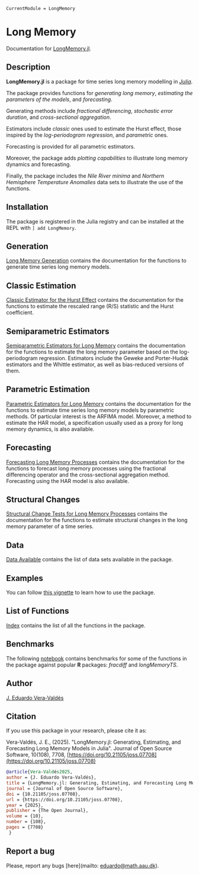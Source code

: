 ```@meta
CurrentModule = LongMemory
```

# Long Memory

Documentation for [LongMemory.jl](https://github.com/everval/LongMemory.jl).

## Description

**LongMemory.jl** is a package for time series long memory modelling in [*Julia*](https://julialang.org/).

The package provides functions for *generating long memory*, *estimating the parameters of the models*, and *forecasting*.

Generating methods include *fractional differencing*, *stochastic error duration*, and *cross-sectional aggregation*.

Estimators include *classic* ones used to estimate the Hurst effect, those inspired by the *log-periodogram regression*, and *parametric* ones.

Forecasting is provided for all parametric estimators.

Moreover, the package adds *plotting capabilities* to illustrate long memory dynamics and forecasting.

Finally, the package includes the *Nile River minima* and *Northern Hemisphere Temperature Anomalies* data sets to illustrate the use of the functions.

## Installation

The package is registered in the Julia registry and can be installed at the REPL with `] add LongMemory`.

## Generation

[Long Memory Generation](@ref) contains the documentation for the functions to generate time series long memory models.

## Classic Estimation

[Classic Estimator for the Hurst Effect](@ref) contains the documentation for the functions to estimate the rescaled range (R/S) statistic and the Hurst coefficient.

## Semiparametric Estimators

[Semiparametric Estimators for Long Memory](@ref) contains the documentation for the functions to estimate the long memory parameter based on the log-periodogram regression. Estimators include the Geweke and Porter-Hudak estimators and the Whittle estimator, as well as bias-reduced versions of them.

## Parametric Estimation

[Parametric Estimators for Long Memory](@ref) contains the documentation for the functions to estimate time series long memory models by parametric methods. Of particular interest is the ARFIMA model. Moreover, a method to estimate the HAR model, a specification usually used as a proxy for long memory dynamics, is also available.

## Forecasting

[Forecasting Long Memory Processes](@ref) contains the documentation for the functions to forecast long memory processes using the fractional differencing operator and the cross-sectional aggregation method. Forecasting using the HAR model is also available.

## Structural Changes

[Structural Change Tests for Long Memory Processes](@ref) contains the documentation for the functions to estimate structural changes in the long memory parameter of a time series.

## Data

[Data Available](@ref) contains the list of data sets available in the package.

## Examples

You can follow [this vignette](https://everval.github.io/files/LM_notebook_illustration.html) to learn how to use the package.

## List of Functions

[Index](@ref) contains the list of all the functions in the package.

## Benchmarks

The following [notebook](https://everval.github.io/files/LM_notebook_benchmark.html) contains benchmarks for some of the functions in the package against popular **R** packages: *fracdiff* and *longMemoryTS*.

## Author

[J. Eduardo Vera-Valdés](https://everval.github.io/)

## Citation

If you use this package in your research, please cite it as:

Vera-Valdés, J. E., (2025). "LongMemory.jl: Generating, Estimating, and Forecasting Long Memory Models in Julia". Journal of Open Source Software, 10(108), 7708, [https://doi.org/10.21105/joss.07708](https://doi.org/10.21105/joss.07708)

```bibtex
@article{Vera-Valdés2025, 
author = {J. Eduardo Vera-Valdés}, 
title = {LongMemory.jl: Generating, Estimating, and Forecasting Long Memory Models in Julia}, 
journal = {Journal of Open Source Software},
doi = {10.21105/joss.07708}, 
url = {https://doi.org/10.21105/joss.07708}, 
year = {2025}, 
publisher = {The Open Journal}, 
volume = {10}, 
number = {108}, 
pages = {7708}
 }
```

## Report a bug

Please, report any bugs [here](mailto: eduardo@math.aau.dk).
